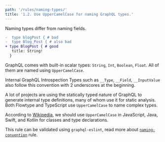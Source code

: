 ```yaml
---
path: '/rules/naming-types/'
title: '1.2. Use UpperCamelCase for naming GraphQL types.'
---
```


Naming types differ from naming fields.

```diff
-  type blogPost { # bad
-  type Blog_Post { # also bad
+ type BlogPost { # good
   title: String!
  }
```

GraphQL comes with built-in scalar types: `String`, `Int`, `Boolean`, `Float`. All of them are named using `UpperCamelCase`.

Internal GraphQL Introspection Types such as `__Type`, `__Field`, `__InputValue` also follow this convention with 2 underscores at the beginning.

A lot of projects are using the statically typed nature of GraphQL to generate internal type definitions, many of whom use it for static analysis. Both Flowtype and TypeScript use `UpperCamelCase` to name complex types.

According to [Wikipedia](<https://en.wikipedia.org/wiki/Naming_convention_(programming)>), we should use `UpperCamelCase` in JavaScript, Java, Swift, and Kotlin for classes and type declarations.

This rule can be validated using `graphql-eslint`, read more about [`naming-convention`](https://github.com/dotansimha/graphql-eslint/blob/master/docs/rules/naming-convention.md) rule.
